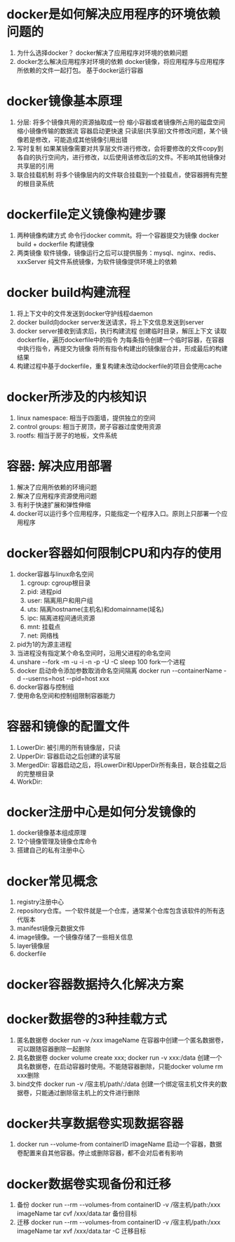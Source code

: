 # docker是如何解决应用程序的环境依赖问题的
1. 为什么选择docker？
    docker解决了应用程序对环境的依赖问题
2. docker怎么解决应用程序对环境的依赖
    docker镜像，将应用程序与应用程序所依赖的文件一起打包。
    基于docker运行容器

# docker镜像基本原理
1. 分层: 将多个镜像共用的资源抽取成一份
    缩小容器或者镜像所占用的磁盘空间
    缩小镜像传输的数据流
    容器启动更快速
    只读层(共享层)文件修改问题，某个镜像若是修改，可能造成其他镜像引用出错
2. 写时复制
    如果某镜像需要对共享层文件进行修改，会将要修改的文件copy到各自的执行空间内，进行修改，以后使用该修改后的文件。不影响其他镜像对共享层的引用
3. 联合挂载机制
    将多个镜像层内的文件联合挂载到一个挂载点，使容器拥有完整的根目录系统

# dockerfile定义镜像构建步骤
1. 两种镜像构建方式
    命令行docker commit。将一个容器提交为镜像
    docker build + dockerfile 构建镜像
2. 两类镜像
    软件镜像，镜像运行之后可以提供服务：mysql、nginx、redis、xxxServer
    纯文件系统镜像，为软件镜像提供环境上的依赖

# docker build构建流程
1. 将上下文中的文件发送到docker守护线程daemon
2. docker build向docker server发送请求，将上下文信息发送到server
3. docker server接收到请求后，执行构建流程
    创建临时目录，解压上下文
    读取dockerfile，遍历dockerfile中的指令
    为每条指令创建一个临时容器，在容器中执行指令，再提交为镜像
    将所有指令构建出的镜像层合并，形成最后的构建结果
4. 构建过程中基于dockerfile，重复构建未改动dockerfile的项目会使用cache

# docker所涉及的内核知识
1. linux namespace: 相当于四面墙，提供独立的空间
2. control groups: 相当于房顶，房子容器过度使用资源
3. rootfs: 相当于房子的地板，文件系统

# 容器: 解决应用部署
1. 解决了应用所依赖的环境问题
2. 解决了应用程序资源使用问题
3. 有利于快速扩展和弹性伸缩
4. docker可以运行多个应用程序，只能指定一个程序入口。原则上只部署一个应用程序

# docker容器如何限制CPU和内存的使用
1. docker容器与linux命名空间
   1. cgroup: cgroup根目录
   2. pid: 进程pid
   3. user: 隔离用户和用户组
   4. uts: 隔离hostname(主机名)和domainname(域名)
   5. ipc: 隔离进程间通讯资源
   6. mnt: 挂载点
   7. net: 网络栈
2. pid为1的为源主进程
3. 当进程没有指定某个命名空间时，沿用父进程的命名空间
4. unshare --fork -m -u -i -n -p -U -C sleep 100 fork一个进程
5. docker 启动命令添加参数取消命名空间隔离 docker run --containerName -d --userns=host --pid=host xxx
6. docker容器与控制组
7. 使用命名空间和控制组限制容器能力

# 容器和镜像的配置文件
1. LowerDir: 被引用的所有镜像层，只读
2. UpperDir: 容器启动之后创建的读写层
3. MergedDir: 容器启动之后，将LowerDir和UpperDir所有条目，联合挂载之后的完整根目录
4. WorkDir:

# docker注册中心是如何分发镜像的
1. docker镜像基本组成原理
2. 12个镜像管理及镜像仓库命令
3. 搭建自己的私有注册中心

# docker常见概念
1. registry注册中心
2. repository仓库。一个软件就是一个仓库，通常某个仓库包含该软件的所有迭代版本
3. manifest镜像元数据文件
4. image镜像。一个镜像存储了一些相关信息
5. layer镜像层
6. dockerfile

# docker容器数据持久化解决方案
# docker数据卷的3种挂载方式
1. 匿名数据卷 docker run -v /xxx imageName 在容器中创建一个匿名数据卷，可以跟随容器删除一起删除
2. 具名数据卷 docker volume create xxx; docker run -v xxx:/data 创建一个具名数据卷，在启动容器时使用。不能随容器删除，只能docker volume rm xxx删除
3. bind文件 docker run -v /宿主机/path/:/data 创建一个绑定宿主机文件夹的数据卷，只能通过删除宿主机上的文件进行删除

# docker共享数据卷实现数据容器
1. docker run --volume-from containerID imageName 启动一个容器，数据卷配置来自其他容器。停止或删除容器，都不会对后者有影响

# docker数据卷实现备份和迁移
1. 备份 docker run --rm --volumes-from containerID -v /宿主机/path:/xxx imageName tar cvf /xxx/data.tar 备份目标
2. 迁移 docker run --rm --volumes-from containerID -v /宿主机/path:/xxx imageName tar xvf /xxx/data.tar -C 迁移目标
